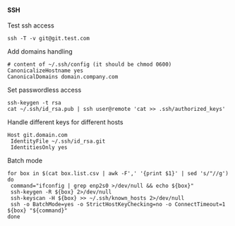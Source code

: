 #### SSH

Test ssh access

    ssh -T -v git@git.test.com

Add domains handling

    # content of ~/.ssh/config (it should be chmod 0600)
    CanonicalizeHostname yes
    CanonicalDomains domain.company.com

Set passwordless access

    ssh-keygen -t rsa
    cat ~/.ssh/id_rsa.pub | ssh user@remote 'cat >> .ssh/authorized_keys'

Handle different keys for different hosts

    Host git.domain.com
     IdentityFile ~/.ssh/id_rsa.git
     IdentitiesOnly yes

Batch mode

    for box in $(cat box.list.csv | awk -F',' '{print $1}' | sed 's/"//g')
    do
     command="ifconfig | grep enp2s0 >/dev/null && echo ${box}"
     ssh-keygen -R ${box} 2>/dev/null
     ssh-keyscan -H ${box} >> ~/.ssh/known_hosts 2>/dev/null
     ssh -o BatchMode=yes -o StrictHostKeyChecking=no -o ConnectTimeout=1 ${box} "${command}"
    done


